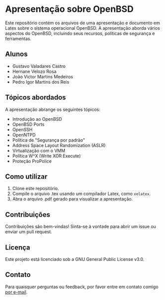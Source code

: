 # Apresentação sobre OpenBSD

Este repositório contém os arquivos de uma apresentação e documento em Latex sobre o sistema operacional OpenBSD. A apresentação aborda vários aspectos do OpenBSD, incluindo seus recursos, políticas de segurança e ferramentas.

## Alunos
- Gustavo Valadares Castro
- Hernane Velozo Rosa
- João Victor Martins Medeiros
- Pedro Igor Martins dos Reis

## Tópicos abordados

A apresentação abrange os seguintes tópicos:

- Introdução ao OpenBSD
- OpenBSD Ports
- OpenSSH
- OpenNTPD
- Política de "Segurança por padrão"
- Address Space Layout Randomization (ASLR)
- Virtualização com o VMM
- Política W^X (Write XOR Execute)
- Proteção ProPolice

## Como utilizar

1. Clone este repositório.
2. Compile o arquivo .tex usando um compilador Latex, como `xelatex`.
3. Abra o arquivo .pdf gerado para visualizar a apresentação.

## Contribuições

Contribuições são bem-vindas! Sinta-se à vontade para abrir um issue ou enviar um pull request.

## Licença

Este projeto está licenciado sob a GNU General Public License v3.0.

## Contato

Para quaisquer perguntas ou feedback, por favor entre em contato comigo [por e-mail](mailto:pedroigor.reis@outlook.com).
